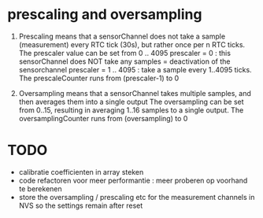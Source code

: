 # prescaling and oversampling

1. Prescaling means that a sensorChannel does not take a sample (measurement) every RTC tick (30s), but rather once per n RTC ticks.
The prescaler value can be set from 0 .. 4095
    prescaler = 0 : this sensorChannel does NOT take any samples = deactivation of the sensorchannel
    prescaler = 1 .. 4095 : take a sample every 1..4095 ticks. The prescaleCounter runs from (prescaler-1) to 0

2. Oversampling means that a sensorChannel takes multiple samples, and then averages them into a single output
The oversampling can be set from 0..15, resulting in averaging 1..16 samples to a single output.
The oversamplingCounter runs from (oversampling) to 0


# TODO

* calibratie coefficienten in array steken
* code refactoren voor meer performantie : meer proberen op voorhand te berekenen
* store the oversampling / prescaling etc for the measurement channels in NVS so the settings remain after reset
